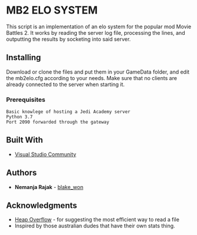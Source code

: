 # MB2 ELO SYSTEM

This script is an implementation of an elo system for the popular mod Movie Battles 2. It works by reading the server log file, processing the lines, and outputting the results by socketing into said server. 

## Installing

Download or clone the files and put them in your GameData folder, and edit the mb2elo.cfg according to your needs. Make sure that no clients are already connected to the server when starting it.

### Prerequisites


```
Basic knowlege of hosting a Jedi Academy server
Python 3.7
Port 2090 forwarded through the gateway
```


## Built With

* [Visual Studio Community](https://visualstudio.microsoft.com/vs/community/)

## Authors

* **Nemanja Rajak** - [blake_won](https://github.com/blakewon)

## Acknowledgments

* [Heap Overflow](https://stackoverflow.com/users/12671057/heap-overflow) - for suggesting the most efficient way to read a file
* Inspired by those australian dudes that have their own stats thing.

